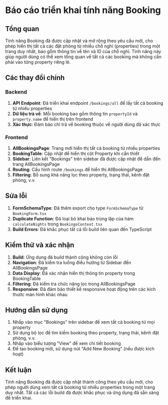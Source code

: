# Báo cáo triển khai tính năng Booking

## Tổng quan

Tính năng Booking đã được cập nhật và mở rộng theo yêu cầu mới, cho phép hiển thị tất cả các đặt phòng từ nhiều chỗ nghỉ (properties) trong một trang duy nhất, bao gồm thông tin về tên và ID của chỗ nghỉ. Tính năng này giúp người dùng có thể xem tổng quan về tất cả các booking mà không cần phải vào từng property riêng lẻ.

## Các thay đổi chính

### Backend

1. **API Endpoint**: Đã triển khai endpoint `/bookings/all` để lấy tất cả booking từ nhiều properties
2. **Dữ liệu trả về**: Mỗi booking bao gồm thông tin `propertyId` và `property.name` để hiển thị trên frontend
3. **Xác thực**: Đảm bảo chỉ trả về booking thuộc về người dùng đã xác thực

### Frontend

1. **AllBookingsPage**: Trang mới hiển thị tất cả booking từ nhiều properties
2. **BookingTable**: Cập nhật để hiển thị cột Property khi cần thiết
3. **Sidebar**: Liên kết "Bookings" trên sidebar đã được cập nhật để dẫn đến trang AllBookingsPage
4. **Routing**: Cấu hình route `/bookings` để hiển thị AllBookingsPage
5. **Filtering**: Bổ sung khả năng lọc theo property, trạng thái, kênh đặt phòng, v.v.

## Sửa lỗi

1. **FormSchemaType**: Đã thêm export cho type `FormSchemaType` từ `BookingForm.tsx`
2. **Duplicate Function**: Đã loại bỏ khai báo trùng lặp của hàm `calculateNights` trong `BookingsContext.tsx`
3. **Build Errors**: Đã khắc phục tất cả lỗi build liên quan đến TypeScript

## Kiểm thử và xác nhận

1. **Build**: Ứng dụng đã build thành công không còn lỗi
2. **Navigation**: Đã kiểm tra luồng điều hướng từ Sidebar đến AllBookingsPage
3. **Data Display**: Đã xác nhận hiển thị thông tin property trong BookingTable
4. **Filtering**: Đã kiểm tra chức năng lọc trong AllBookingsPage
5. **Responsive**: Đã đảm bảo thiết kế responsive hoạt động trên các kích thước màn hình khác nhau

## Hướng dẫn sử dụng

1. Nhấp vào mục "Bookings" trên sidebar để xem tất cả booking từ mọi property
2. Sử dụng bộ lọc để tìm kiếm booking theo property, trạng thái, kênh đặt phòng, v.v.
3. Nhấp vào biểu tượng "View" để xem chi tiết booking
4. Để tạo booking mới, sử dụng nút "Add New Booking" (nếu được kích hoạt)

## Kết luận

Tính năng Booking đã được cập nhật thành công theo yêu cầu mới, cho phép người dùng xem tất cả booking từ nhiều properties trong một trang duy nhất. Tất cả các lỗi build đã được khắc phục và ứng dụng đã sẵn sàng để triển khai.
